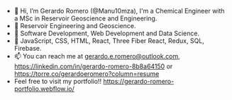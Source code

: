 - 👋 Hi, I’m Gerardo Romero (@Manu10mza), I'm a Chemical Engineer with a MSc in Reservoir Geoscience and Engineering.
- 👀 Reservoir Engineering and Geoscience.
- 👀 Software Development, Web Development and Data Science.
- 🌱 JavaScript, CSS, HTML, React, Three Fiber React, Redux, SQL, Firebase.
- 📫 You can reach me at gerardo.e.romero@outlook.com, https://linkedin.com/in/gerardo-romero-8b8a64150 or https://torre.co/gerardoeromero?column=resume
- Feel free to visit my portfolio!! https://gerardo-romero-portfolio.webflow.io/
